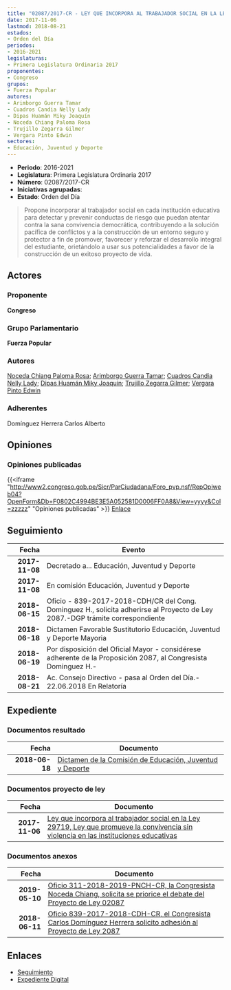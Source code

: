 ```yaml
---
title: "02087/2017-CR - LEY QUE INCORPORA AL TRABAJADOR SOCIAL EN LA LEY 29179, LEY QUE PROMUEVE LA CONVIVENCIA SIN VIOLENCIA EN LAS INSTITUCIONES EDUCATIVAS"
date: 2017-11-06
lastmod: 2018-08-21
estados:
- Orden del Día
periodos:
- 2016-2021
legislaturas:
- Primera Legislatura Ordinaria 2017
proponentes:
- Congreso
grupos:
- Fuerza Popular
autores:
- Arimborgo Guerra Tamar
- Cuadros Candia Nelly Lady
- Dipas Huamán Miky Joaquín
- Noceda Chiang Paloma Rosa
- Trujillo Zegarra Gilmer
- Vergara Pinto Edwin
sectores:
- Educación, Juventud y Deporte
---
```

- **Periodo**: 2016-2021
- **Legislatura**: Primera Legislatura Ordinaria 2017
- **Número**: 02087/2017-CR
- **Iniciativas agrupadas**: 
- **Estado**: Orden del Día

> Propone incorporar al trabajador social en cada institución educativa para detectar y prevenir conductas de riesgo que puedan atentar contra la sana convivencia democrática, contribuyendo a la solución pacífica de conflictos y a la construcción de un entorno seguro y protector a fin de promover, favorecer y reforzar el desarrollo integral del estudiante, orietándolo a usar sus potencialidades a favor de la construcción de un exitoso proyecto de vida.


## Actores

### Proponente

**Congreso**

### Grupo Parlamentario

**Fuerza Popular**

### Autores

[Noceda Chiang Paloma Rosa](mailto:mailto:pnoceda@congreso.gob.pe); [Arimborgo Guerra Tamar](mailto:mailto:tarimborgo@congreso.gob.pe); [Cuadros Candia Nelly Lady](mailto:mailto:ncuadros@congreso.gob.pe); [Dipas Huamán Miky Joaquín](mailto:mailto:mdipas@congreso.gob.pe); [Trujillo Zegarra Gilmer](mailto:mailto:gtrujilloz@congreso.gob.pe); [Vergara Pinto Edwin](mailto:mailto:evergara@congreso.gob.pe)

### Adherentes

Domínguez Herrera Carlos Alberto

## Opiniones

### Opiniones publicadas

{{<iframe "http://www2.congreso.gob.pe/Sicr/ParCiudadana/Foro_pvp.nsf/RepOpiweb04?OpenForm&Db=F0802C4994BE3E5A052581D0006FF0A8&View=yyyy&Col=zzzzz" "Opiniones publicadas" >}}
[Enlace](http://www2.congreso.gob.pe/Sicr/ParCiudadana/Foro_pvp.nsf/RepOpiweb04?OpenForm&Db=F0802C4994BE3E5A052581D0006FF0A8&View=yyyy&Col=zzzzz)


## Seguimiento

| Fecha | Evento |
|------:|--------|
| **2017-11-08** | Decretado a... Educación, Juventud y Deporte |
| **2017-11-08** | En comisión Educación, Juventud y Deporte |
| **2018-06-15** | Oficio - 839-2017-2018-CDH/CR del Cong. Dominguez H., solicita adherirse al Proyecto de Ley 2087.-DGP trámite correspondiente |
| **2018-06-18** | Dictamen Favorable Sustitutorio Educación, Juventud y Deporte Mayoria |
| **2018-06-19** | Por disposición del Oficial Mayor - considérese adherente de la Proposición 2087, al Congresista Dominguez H.- |
| **2018-08-21** | Ac. Consejo Directivo - pasa al Orden del Día.- 22.06.2018 En Relatoría |

## Expediente

### Documentos resultado

| Fecha | Documento |
|------:|-----------|
| **2018-06-18** | [Dictamen de la Comisión de Educación, Juventud y Deporte](http://www.leyes.congreso.gob.pe/Documentos/2016_2021/Dictamenes/Proyectos_de_Ley/02087DC10MAY20180618.pdf) |

### Documentos proyecto de ley

| Fecha | Documento |
|------:|-----------|
| **2017-11-06** | [Ley que incorpora al trabajador social en la Ley 29719, Ley que promueve la convivencia sin violencia en las instituciones educativas](http://www.leyes.congreso.gob.pe/Documentos/2016_2021/Proyectos_de_Ley_y_de_Resoluciones_Legislativas/PL0208720171106..pdf) |

### Documentos anexos

| Fecha | Documento |
|------:|-----------|
| **2019-05-10** | [Oficio 311-2018-2019-PNCH-CR, la Congresista Noceda Chiang, solicita se priorice el debate del Proyecto de Ley 02087](http://www.leyes.congreso.gob.pe/Documentos/2016_2021/Oficios/Congresistas/OFICIO-311-2018-2019-PNCH-CR.pdf) |
| **2018-06-11** | [Oficio 839-2017-2018-CDH-CR, el Congresista Carlos Domínguez Herrera solicito adhesión al Proyecto de Ley 2087](http://www.leyes.congreso.gob.pe/Documentos/2016_2021/Adhesiones/Proyectos_de_Ley/OFICIO-839-2017-2018-cdh-cr.pdf) |

## Enlaces

- [Seguimiento](http://www2.congreso.gob.pe/Sicr/TraDocEstProc/CLProLey2016.nsf/f7fff46988ca05b1052578e100829cc7/192b0a0c87673330052581d00070ee27?OpenDocument)
- [Expediente Digital](http://www2.congreso.gob.pe/Sicr/TraDocEstProc/Expvirt_2011.nsf/visbusqptramdoc1621/02087?opendocument)

